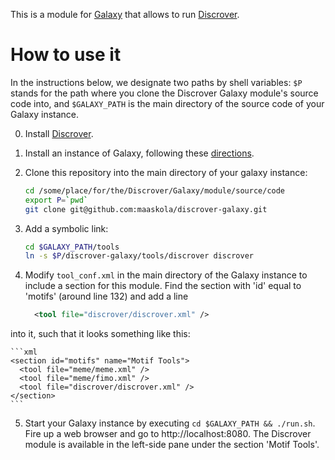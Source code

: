 This is a module for [Galaxy](http://galaxyproject.org/) that allows to run [Discrover](https://github.com/maaskola/discrover).

How to use it
=============

In the instructions below, we designate two paths by shell variables: ```$P``` stands for the path where you clone the Discrover Galaxy module's source code into, and ```$GALAXY_PATH``` is the main directory of the source code of your Galaxy instance.

0. Install [Discrover](https://github.com/maaskola/discrover).
1. Install an instance of Galaxy, following these [directions](https://wiki.galaxyproject.org/Admin/GetGalaxy).
2. Clone this repository into the main directory of your galaxy instance:

    ```sh
    cd /some/place/for/the/Discrover/Galaxy/module/source/code
    export P=`pwd`
    git clone git@github.com:maaskola/discrover-galaxy.git
    ```
3. Add a symbolic link:

    ```sh
    cd $GALAXY_PATH/tools
    ln -s $P/discrover-galaxy/tools/discrover discrover
    ```
4. Modify ```tool_conf.xml``` in the main directory of the Galaxy instance to include a section for this module.
  Find the section with 'id' equal to 'motifs' (around line 132) and add a line

    ```xml
      <tool file="discrover/discrover.xml" />
    ```

  into it, such that it looks something like this:

    ```xml
    <section id="motifs" name="Motif Tools">
      <tool file="meme/meme.xml" />
      <tool file="meme/fimo.xml" />
      <tool file="discrover/discrover.xml" />
    </section>
    ```

5. Start your Galaxy instance by executing ```cd $GALAXY_PATH && ./run.sh```. Fire up a web browser and go to http://localhost:8080. The Discrover module is available in the left-side pane under the section 'Motif Tools'.

